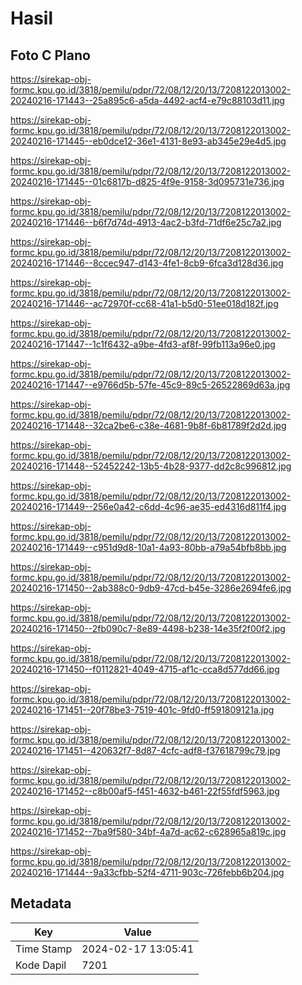 # Hasil

## Foto C Plano

https://sirekap-obj-formc.kpu.go.id/3818/pemilu/pdpr/72/08/12/20/13/7208122013002-20240216-171443--25a895c6-a5da-4492-acf4-e79c88103d11.jpg

https://sirekap-obj-formc.kpu.go.id/3818/pemilu/pdpr/72/08/12/20/13/7208122013002-20240216-171445--eb0dce12-36e1-4131-8e93-ab345e29e4d5.jpg

https://sirekap-obj-formc.kpu.go.id/3818/pemilu/pdpr/72/08/12/20/13/7208122013002-20240216-171445--01c6817b-d825-4f9e-9158-3d095731e736.jpg

https://sirekap-obj-formc.kpu.go.id/3818/pemilu/pdpr/72/08/12/20/13/7208122013002-20240216-171446--b6f7d74d-4913-4ac2-b3fd-71df6e25c7a2.jpg

https://sirekap-obj-formc.kpu.go.id/3818/pemilu/pdpr/72/08/12/20/13/7208122013002-20240216-171446--8ccec947-d143-4fe1-8cb9-6fca3d128d36.jpg

https://sirekap-obj-formc.kpu.go.id/3818/pemilu/pdpr/72/08/12/20/13/7208122013002-20240216-171446--ac72970f-cc68-41a1-b5d0-51ee018d182f.jpg

https://sirekap-obj-formc.kpu.go.id/3818/pemilu/pdpr/72/08/12/20/13/7208122013002-20240216-171447--1c1f6432-a9be-4fd3-af8f-99fb113a96e0.jpg

https://sirekap-obj-formc.kpu.go.id/3818/pemilu/pdpr/72/08/12/20/13/7208122013002-20240216-171447--e9766d5b-57fe-45c9-89c5-26522869d63a.jpg

https://sirekap-obj-formc.kpu.go.id/3818/pemilu/pdpr/72/08/12/20/13/7208122013002-20240216-171448--32ca2be6-c38e-4681-9b8f-6b81789f2d2d.jpg

https://sirekap-obj-formc.kpu.go.id/3818/pemilu/pdpr/72/08/12/20/13/7208122013002-20240216-171448--52452242-13b5-4b28-9377-dd2c8c996812.jpg

https://sirekap-obj-formc.kpu.go.id/3818/pemilu/pdpr/72/08/12/20/13/7208122013002-20240216-171449--256e0a42-c6dd-4c96-ae35-ed4316d811f4.jpg

https://sirekap-obj-formc.kpu.go.id/3818/pemilu/pdpr/72/08/12/20/13/7208122013002-20240216-171449--c951d9d8-10a1-4a93-80bb-a79a54bfb8bb.jpg

https://sirekap-obj-formc.kpu.go.id/3818/pemilu/pdpr/72/08/12/20/13/7208122013002-20240216-171450--2ab388c0-9db9-47cd-b45e-3286e2694fe6.jpg

https://sirekap-obj-formc.kpu.go.id/3818/pemilu/pdpr/72/08/12/20/13/7208122013002-20240216-171450--2fb090c7-8e89-4498-b238-14e35f2f00f2.jpg

https://sirekap-obj-formc.kpu.go.id/3818/pemilu/pdpr/72/08/12/20/13/7208122013002-20240216-171450--f0112821-4049-4715-af1c-cca8d577dd66.jpg

https://sirekap-obj-formc.kpu.go.id/3818/pemilu/pdpr/72/08/12/20/13/7208122013002-20240216-171451--20f78be3-7519-401c-9fd0-ff591809121a.jpg

https://sirekap-obj-formc.kpu.go.id/3818/pemilu/pdpr/72/08/12/20/13/7208122013002-20240216-171451--420632f7-8d87-4cfc-adf8-f37618799c79.jpg

https://sirekap-obj-formc.kpu.go.id/3818/pemilu/pdpr/72/08/12/20/13/7208122013002-20240216-171452--c8b00af5-f451-4632-b461-22f55fdf5963.jpg

https://sirekap-obj-formc.kpu.go.id/3818/pemilu/pdpr/72/08/12/20/13/7208122013002-20240216-171452--7ba9f580-34bf-4a7d-ac62-c628965a819c.jpg

https://sirekap-obj-formc.kpu.go.id/3818/pemilu/pdpr/72/08/12/20/13/7208122013002-20240216-171444--9a33cfbb-52f4-4711-903c-726febb6b204.jpg


## Metadata

| Key        | Value               |
| ---------- | ------------------- |
| Time Stamp | 2024-02-17 13:05:41 |
| Kode Dapil | 7201                |



